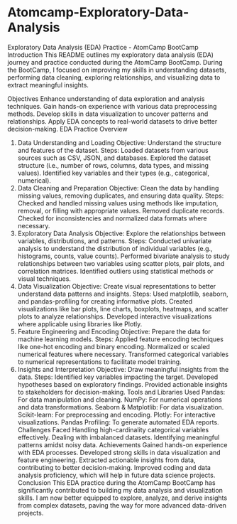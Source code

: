 # Atomcamp-Exploratory-Data-Analysis
Exploratory Data Analysis (EDA) Practice - AtomCamp BootCamp
Introduction
This README outlines my exploratory data analysis (EDA) journey and practice conducted during the AtomCamp BootCamp. During the BootCamp, I focused on improving my skills in understanding datasets, performing data cleaning, exploring relationships, and visualizing data to extract meaningful insights.

Objectives
Enhance understanding of data exploration and analysis techniques.
Gain hands-on experience with various data preprocessing methods.
Develop skills in data visualization to uncover patterns and relationships.
Apply EDA concepts to real-world datasets to drive better decision-making.
EDA Practice Overview
1. Data Understanding and Loading
Objective: Understand the structure and features of the dataset.
Steps:
Loaded datasets from various sources such as CSV, JSON, and databases.
Explored the dataset structure (i.e., number of rows, columns, data types, and missing values).
Identified key variables and their types (e.g., categorical, numerical).
2. Data Cleaning and Preparation
Objective: Clean the data by handling missing values, removing duplicates, and ensuring data quality.
Steps:
Checked and handled missing values using methods like imputation, removal, or filling with appropriate values.
Removed duplicate records.
Checked for inconsistencies and normalized data formats where necessary.
3. Exploratory Data Analysis
Objective: Explore the relationships between variables, distributions, and patterns.
Steps:
Conducted univariate analysis to understand the distribution of individual variables (e.g., histograms, counts, value counts).
Performed bivariate analysis to study relationships between two variables using scatter plots, pair plots, and correlation matrices.
Identified outliers using statistical methods or visual techniques.
4. Data Visualization
Objective: Create visual representations to better understand data patterns and insights.
Steps:
Used matplotlib, seaborn, and pandas-profiling for creating informative plots.
Created visualizations like bar plots, line charts, boxplots, heatmaps, and scatter plots to analyze relationships.
Developed interactive visualizations where applicable using libraries like Plotly.
5. Feature Engineering and Encoding
Objective: Prepare the data for machine learning models.
Steps:
Applied feature encoding techniques like one-hot encoding and binary encoding.
Normalized or scaled numerical features where necessary.
Transformed categorical variables to numerical representations to facilitate model training.
6. Insights and Interpretation
Objective: Draw meaningful insights from the data.
Steps:
Identified key variables impacting the target.
Developed hypotheses based on exploratory findings.
Provided actionable insights to stakeholders for decision-making.
Tools and Libraries Used
Pandas: For data manipulation and cleaning.
NumPy: For numerical operations and data transformations.
Seaborn & Matplotlib: For data visualization.
Scikit-learn: For preprocessing and encoding.
Plotly: For interactive visualizations.
Pandas Profiling: To generate automated EDA reports.
Challenges Faced
Handling high-cardinality categorical variables effectively.
Dealing with imbalanced datasets.
Identifying meaningful patterns amidst noisy data.
Achievements
Gained hands-on experience with EDA processes.
Developed strong skills in data visualization and feature engineering.
Extracted actionable insights from data, contributing to better decision-making.
Improved coding and data analysis proficiency, which will help in future data science projects.
Conclusion
This EDA practice during the AtomCamp BootCamp has significantly contributed to building my data analysis and visualization skills. I am now better equipped to explore, analyze, and derive insights from complex datasets, paving the way for more advanced data-driven projects.

